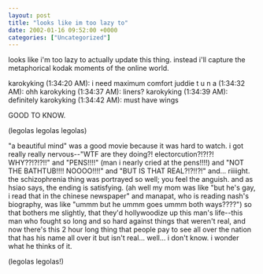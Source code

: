 ```yaml
---
layout: post
title: "looks like im too lazy to"
date: 2002-01-16 09:52:00 +0000
categories: ["Uncategorized"]
---
```


looks like i'm too lazy to actually update this thing. instead i'll capture the metaphorical kodak moments of the online world.

karokyking (1:34:20 AM): i need maximum comfort
juddie t u n a (1:34:32 AM): ohh
karokyking (1:34:37 AM): liners?
karokyking (1:34:39 AM): definitely
karokyking (1:34:42 AM): must have wings

GOOD TO KNOW.

(legolas legolas legolas)

"a beautiful mind" was a good movie because it was hard to watch. i got really really nervous--"WTF are they doing?! electorcution?!?!?! WHY??!?!?!!" and "PENS!!!!" (man i nearly cried at the pens!!!!) and "NOT THE BATHTUB!!!! NOOOO!!!!" and "BUT IS THAT REAL?!?!!?!" and... riiiight. the schizophrenia thing was portrayed so well; you feel the anguish. and as hsiao says, the ending is satisfying. (ah well my mom was like "but he's gay, i read that in the chinese newspaper" and manapat, who is reading nash's biography, was like "ummm but he ummm goes ummm both ways????") so that bothers me slightly, that they'd hollywoodize up this man's life--this man who fought so long and so hard against things that weren't real, and now there's this 2 hour long thing that people pay to see all over the nation that has his name all over it but isn't real... well... i don't know. i wonder what he thinks of it. 

(legolas legolas!)